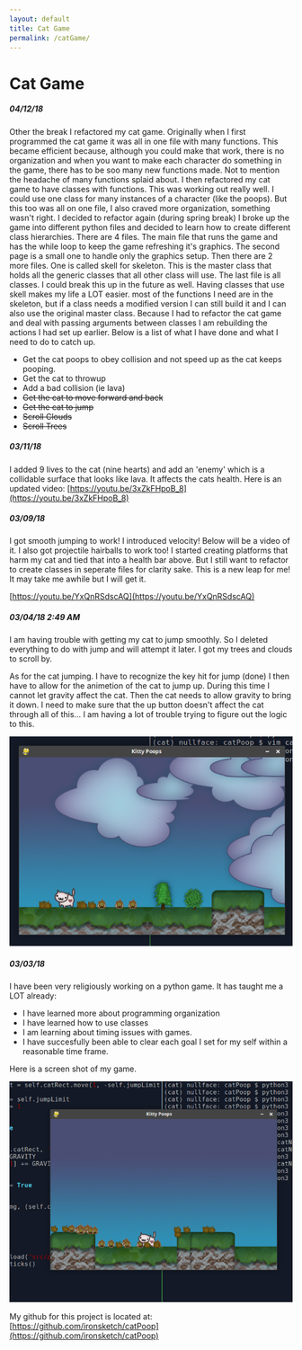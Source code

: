```yaml
---
layout: default
title: Cat Game
permalink: /catGame/
---
```


# Cat Game

##### 04/12/18

Other the break I refactored my cat game. Originally when I first programmed the cat game it was all in one file with many functions. This became efficient because, although you could make that work, there is no organization and when you want to make each character do something in the game, there has to be soo many new functions made. Not to mention the headache of many functions splaid about. I then refactored my cat game to have classes with functions. This was working out really well. I could use one class for many instances of a character (like the poops). But this too was all on one file, I also craved more organization, something wasn't right. I decided to refactor again (during spring break) I broke up the game into different python files and decided to learn how to create different class hierarchies. There are 4 files. The main file that runs the game and has the while loop to keep the game refreshing it's graphics. The second page is a small one to handle only the graphics setup. Then there are 2 more files. One is called skell for skeleton. This is the master class that holds all the generic classes that all other class will use. The last file is all classes. I could break this up in the future as well. Having classes that use skell makes my life a LOT easier. most of the functions I need are in the skeleton, but if a class needs a modified version I can still build it and I can also use the original master class. Because I had to refactor the cat game and deal with passing arguments between classes I am rebuilding the actions I had set up earlier. Below is a list of what I have done and what I need to do to catch up.

* Get the cat poops to obey collision and not speed up as the cat keeps pooping.
* Get the cat to throwup
* Add a bad collision (ie lava)
* ~~Get the cat to move forward and back~~
* ~~Get the cat to jump~~
* ~~Scroll Clouds~~
* ~~Scroll Trees~~

##### 03/11/18

I added 9 lives to the cat (nine hearts) and add an 'enemy' which is a collidable surface that looks like lava. It affects the cats health. Here is an updated video: [https://youtu.be/3xZkFHpoB_8](https://youtu.be/3xZkFHpoB_8)

##### 03/09/18

I got smooth jumping to work! I introduced velocity! Below will be a video of it. I also got projectile hairballs to work too! I started creating platforms that harm my cat and tied that into a health bar above. But I still want to refactor to create classes in seperate files for clarity sake. This is a new leap for me! It may take me awhile but I will get it.

[https://youtu.be/YxQnRSdscAQ](https://youtu.be/YxQnRSdscAQ)

##### 03/04/18 2:49 AM

I am having trouble with getting my cat to jump smoothly. So I deleted everything to do with jump and will attempt it later. I got my trees and clouds to scroll by. 

As for the cat jumping. I have to recognize the key hit for jump (done) I then have to allow for the animetion of the cat to jump up. During this time I cannot let gravity affect the cat. Then the cat needs to allow gravity to bring it down. I need to make sure that the up button doesn't affect the cat through all of this... I am having a lot of trouble trying to figure out the logic to this.

![Image of CatGame with Cloud](images/cld.png)

##### 03/03/18

I have been very religiously working on a python game. It has taught me a LOT already:

* I have learned more about programming organization
* I have learned how to use classes
* I am learning about timing issues with games.
* I have succesfully been able to clear each goal I set for my self within a reasonable time frame.

Here is a screen shot of my game.

![Image of CatGame](images/catGame.png)

My github for this project is located at: [https://github.com/ironsketch/catPoop](https://github.com/ironsketch/catPoop)


